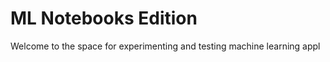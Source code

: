 ML Notebooks Edition
==========================

Welcome to the space for experimenting and testing machine learning appl